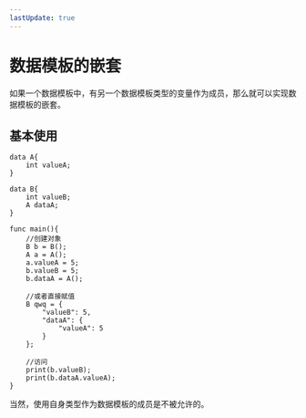 ```yaml
---
lastUpdate: true
---
```


# 数据模板的嵌套

如果一个数据模板中，有另一个数据模板类型的变量作为成员，那么就可以实现数据模板的嵌套。

## 基本使用

```mcfpp
data A{
    int valueA;
}

data B{
    int valueB;
    A dataA;
}

func main(){
    //创建对象
    B b = B();
    A a = A();
    a.valueA = 5;
    b.valueB = 5;
    b.dataA = A();

    //或者直接赋值
    B qwq = {
        "valueB": 5,
        "dataA": {
            "valueA": 5
        }
    };

    //访问
    print(b.valueB);
    print(b.dataA.valueA);
}
```

当然，使用自身类型作为数据模板的成员是不被允许的。
